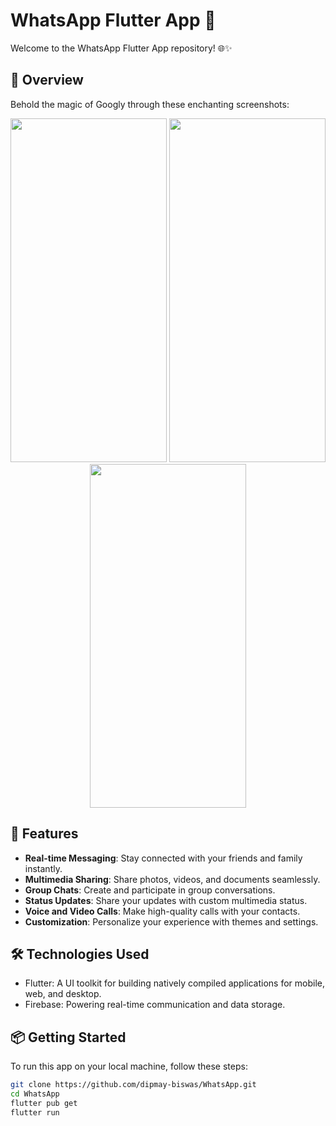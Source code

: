 # WhatsApp Flutter App 🚀

Welcome to the WhatsApp Flutter App repository! 🌐✨

## 📱 Overview

Behold the magic of Googly through these enchanting screenshots:

<p align="center">
  <img src="https://github.com/dipmay-biswas/WhatsApp/assets/127662809/a45d5ba1-a9b9-497b-abc8-62994892baf1" width="250" height="550">
  <img src="https://github.com/dipmay-biswas/WhatsApp/assets/127662809/2687525c-1eb2-4149-b00b-312f73dc47a4" width="250" height="550">
  <img src="https://github.com/dipmay-biswas/WhatsApp/assets/127662809/f45a9d63-6aaa-46ad-a63e-3a0146ac1b07" width="250" height="550">
</p>

## 🚀 Features

- **Real-time Messaging**: Stay connected with your friends and family instantly.
- **Multimedia Sharing**: Share photos, videos, and documents seamlessly.
- **Group Chats**: Create and participate in group conversations.
- **Status Updates**: Share your updates with custom multimedia status.
- **Voice and Video Calls**: Make high-quality calls with your contacts.
- **Customization**: Personalize your experience with themes and settings.

## 🛠️ Technologies Used

- Flutter: A UI toolkit for building natively compiled applications for mobile, web, and desktop.
- Firebase: Powering real-time communication and data storage.

## 📦 Getting Started

To run this app on your local machine, follow these steps:

```bash
git clone https://github.com/dipmay-biswas/WhatsApp.git
cd WhatsApp
flutter pub get
flutter run
